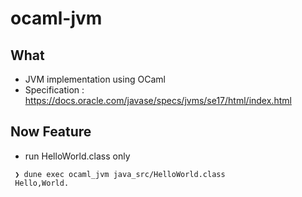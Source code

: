 # ocaml-jvm

## What
- JVM implementation using OCaml
- Specification : https://docs.oracle.com/javase/specs/jvms/se17/html/index.html

## Now Feature
- run HelloWorld.class only
```
 ❯ dune exec ocaml_jvm java_src/HelloWorld.class
 Hello,World.
```
